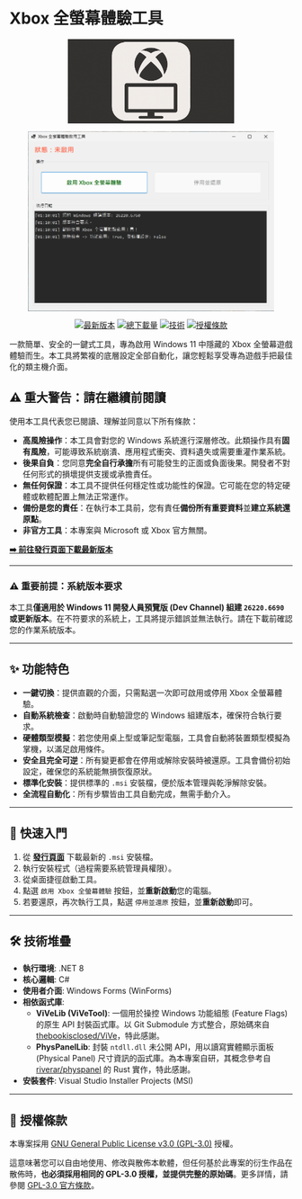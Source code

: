 # Xbox 全螢幕體驗工具

<p align="center">
<img src="logo.png" alt="Xbox 全螢幕體驗工具圖示" style="height: 150px; object-fit: contain; display: block; margin: 0 auto;">
</p>

<p align="center">
<img src="demo.png" alt="Xbox 全螢幕體驗工具展示" style="height: 320px; object-fit: contain; display: block; margin: 0 auto;">
</p>

<p align="center">
<a href="https://github.com/8bit2qubit/XboxFullscreenExperienceTool/releases/latest"><img src="https://img.shields.io/github/v/release/8bit2qubit/XboxFullscreenExperienceTool?style=flat-square&color=blue" alt="最新版本"></a>
<a href="https://github.com/8bit2qubit/XboxFullscreenExperienceTool/releases"><img src="https://img.shields.io/github/downloads/8bit2qubit/XboxFullscreenExperienceTool/total" alt="總下載量"></a>
<a href="#"><img src="https://img.shields.io/badge/tech-C%23%20%26%20.NET%208-blueviolet.svg?style=flat-square" alt="技術"></a>
<a href="https://github.com/8bit2qubit/XboxFullscreenExperienceTool/blob/main/LICENSE"><img src="https://img.shields.io/github/license/8bit2qubit/XboxFullscreenExperienceTool" alt="授權條款"></a>
</p>

一款簡單、安全的一鍵式工具，專為啟用 Windows 11 中隱藏的 Xbox 全螢幕遊戲體驗而生。本工具將繁複的底層設定全部自動化，讓您輕鬆享受專為遊戲手把最佳化的類主機介面。

## ⚠️ **重大警告：請在繼續前閱讀**

使用本工具代表您已閱讀、理解並同意以下所有條款：

*   **高風險操作**：本工具會對您的 Windows 系統進行深層修改。此類操作具有**固有風險**，可能導致系統崩潰、應用程式衝突、資料遺失或需要重灌作業系統。
*   **後果自負**：您同意**完全自行承擔**所有可能發生的正面或負面後果。開發者不對任何形式的損壞提供支援或承擔責任。
*   **無任何保證**：本工具不提供任何穩定性或功能性的保證。它可能在您的特定硬體或軟體配置上無法正常運作。
*   **備份是您的責任**：在執行本工具前，您有責任**備份所有重要資料**並**建立系統還原點**。
*   **非官方工具**：本專案與 Microsoft 或 Xbox 官方無關。

**[➡️ 前往發行頁面下載最新版本](https://github.com/8bit2qubit/XboxFullscreenExperienceTool/releases/latest)**

-----

### ⚠️ 重要前提：系統版本要求

本工具**僅適用於 Windows 11 開發人員預覽版 (Dev Channel) 組建 `26220.6690` 或更新版本**。在不符要求的系統上，工具將提示錯誤並無法執行。請在下載前確認您的作業系統版本。

-----

## ✨ 功能特色

*   **一鍵切換**：提供直觀的介面，只需點選一次即可啟用或停用 Xbox 全螢幕體驗。
*   **自動系統檢查**：啟動時自動驗證您的 Windows 組建版本，確保符合執行要求。
*   **硬體類型模擬**：若您使用桌上型或筆記型電腦，工具會自動將裝置類型模擬為掌機，以滿足啟用條件。
*   **安全且完全可逆**：所有變更都會在停用或解除安裝時被還原。工具會備份初始設定，確保您的系統能無損恢復原狀。
*   **標準化安裝**：提供標準的 `.msi` 安裝檔，便於版本管理與乾淨解除安裝。
*   **全流程自動化**：所有步驟皆由工具自動完成，無需手動介入。

-----

## 🚀 快速入門

1.  從 **[發行頁面](https://github.com/8bit2qubit/XboxFullscreenExperienceTool/releases/latest)** 下載最新的 `.msi` 安裝檔。
2.  執行安裝程式（過程需要系統管理員權限）。
3.  從桌面捷徑啟動工具。
4.  點選 `啟用 Xbox 全螢幕體驗` 按鈕，並**重新啟動**您的電腦。
5.  若要還原，再次執行工具，點選 `停用並還原` 按鈕，並**重新啟動**即可。

-----

## 🛠️ 技術堆疊

*   **執行環境**: .NET 8
*   **核心邏輯**: C#
*   **使用者介面**: Windows Forms (WinForms)
*   **相依函式庫**:
    *   **ViVeLib (ViVeTool)**: 一個用於操控 Windows 功能組態 (Feature Flags) 的原生 API 封裝函式庫。以 Git Submodule 方式整合，原始碼來自 [thebookisclosed/ViVe](https://github.com/thebookisclosed/ViVe)，特此感謝。
    *   **PhysPanelLib**: 封裝 `ntdll.dll` 未公開 API，用以讀寫實體顯示面板 (Physical Panel) 尺寸資訊的函式庫。為本專案自研，其概念參考自 [riverar/physpanel](https://github.com/riverar/physpanel) 的 Rust 實作，特此感謝。
*   **安裝套件**: Visual Studio Installer Projects (MSI)

-----

## 📄 授權條款

本專案採用 [GNU General Public License v3.0 (GPL-3.0)](https://github.com/8bit2qubit/XboxFullscreenExperienceTool/blob/main/LICENSE) 授權。

這意味著您可以自由地使用、修改與散佈本軟體，但任何基於此專案的衍生作品在散佈時，**也必須採用相同的 GPL-3.0 授權，並提供完整的原始碼**。更多詳情，請參閱 [GPL-3.0 官方條款](https://www.gnu.org/licenses/gpl-3.0.html)。